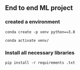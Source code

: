 ## End to end ML project

### created a environment

```
conda create -p venv python==3.8

conda activate venv/

```

### Install all necessary libraries

```
pip install -r requirements .txt

```